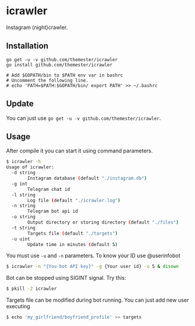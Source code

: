 # icrawler
Instagram (night)crawler.

## Installation
```
go get -u -v github.com/themester/icrawler
go install github.com/themester/icrawler

# Add $GOPATH/bin to $PATH env var in bashrc
# Uncomment the following line.
# echo 'PATH=$PATH:$GOPATH/bin/ export PATH' >> ~/.bashrc
```

## Update

You can just use `go get -u -v github.com/themester/icrawler`.

## Usage

After compile it you can start it using command parameters.

```bash
$ icrawler -h
Usage of icrawler:
  -d string
    	Instagram database (default "./instagram.db")
  -g int
    	Telegram chat id
  -l string
    	Log file (default "./icrawler.log")
  -n string
    	Telegram bot api id
  -o string
    	Output directory or storing directory (default "./files")
  -t string
    	Targets file (default "./targets")
  -u uint
    	Update time in minutes (default 5)
```

You must use `-u` and `-n` parameters. To know your ID use @userinfobot

```bash
$ icrawler -n "{You bot API key}" -g {Your user id} -u 5 & disown
```

Bot can be stopped using SIGINT signal. Try this:

```bash
$ pkill -2 icrawler
```

Targets file can be modified during bot running. You can just add new user executing

```bash
$ echo 'my_girlfriend/boyfriend_profile' >> targets
```
